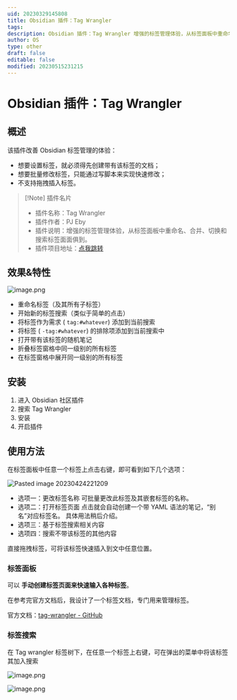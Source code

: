 ```yaml
---
uid: 20230329145808
title: Obsidian 插件：Tag Wrangler
tags: 
description: Obsidian 插件：Tag Wrangler 增强的标签管理体验，从标签面板中重命名、合并、切换和搜索标签面面俱到。
author: OS
type: other
draft: false
editable: false
modified: 20230515231215
---
```


# Obsidian 插件：Tag Wrangler

## 概述

该插件改善 Obsidian 标签管理的体验：

- 想要设置标签，就必须得先创建带有该标签的文档；
- 想要批量修改标签，只能通过写脚本来实现快速修改；
- 不支持拖拽插入标签。

> [!Note] 插件名片
> - 插件名称：Tag Wrangler
> - 插件作者：PJ Eby
> - 插件说明：增强的标签管理体验，从标签面板中重命名、合并、切换和搜索标签面面俱到。
> - 插件项目地址：[点我跳转](https://github.com/pjeby/tag-wrangler)

## 效果&特性

![image.png](https://cdn.pkmer.cn/images/ce795fc29fd5aa2960cc698dbd9ebb86_MD5.png!pkmer)

- 重命名标签（及其所有子标签）
- 开始新的标签搜索（类似于简单的点击）
- 将标签作为需求 ( `tag:#whatever`) 添加到当前搜索
- 将标签 ( `-tag:#whatever`) 的排除项添加到当前搜索中
- 打开带有该标签的随机笔记
- 折叠标签窗格中同一级别的所有标签
- 在标签窗格中展开同一级别的所有标签

## 安装

1. 进入 Obsidian 社区插件
2. 搜索 Tag Wrangler
3. 安装
4. 开启插件

## 使用方法

在标签面板中任意一个标签上点击右键，即可看到如下几个选项：

![Pasted image 20230424221209](https://cdn.pkmer.cn/images/2c979cb739decf30700a079a45ca0da8_MD5.png!pkmer)

- 选项一：更改标签名称
    可批量更改此标签及其嵌套标签的名称。
- 选项二：打开标签页面
    点击就会自动创建一个带 YAML 语法的笔记，“别名”对应标签名。
    具体用法稍后介绍。
- 选项三：基于标签搜索相关内容
- 选项四：搜索不带该标签的其他内容

直接拖拽标签，可将该标签快速插入到文中任意位置。

### 标签面板

可以 **手动创建标签页面来快速输入各种标签**。

在参考完官方文档后，我设计了一个标签文档，专门用来管理标签。

官方文档：[tag-wrangler - GitHub](https://link.zhihu.com/?target=https%3A//github.com/pjeby/tag-wrangler)

### 标签搜索

在 Tag wrangler 标签树下，在任意一个标签上右键，可在弹出的菜单中将该标签其加入搜索

![image.png](https://cdn.pkmer.cn/images/18c6c4a2c588b441fdcd91b360671a9e_MD5.png!pkmer)

![image.png](https://cdn.pkmer.cn/images/be3ce565d1bad9660f0dcaecc6e67ee1_MD5.png!pkmer)
